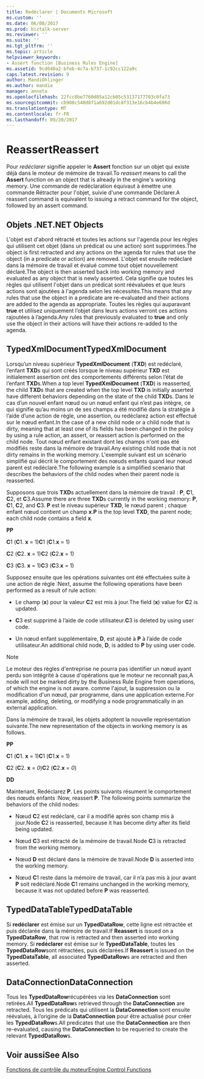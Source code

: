 ```yaml
---
title: Redéclarer | Documents Microsoft
ms.custom: ''
ms.date: 06/08/2017
ms.prod: biztalk-server
ms.reviewer: ''
ms.suite: ''
ms.tgt_pltfrm: ''
ms.topic: article
helpviewer_keywords:
- Assert function [Business Rules Engine]
ms.assetid: 9cd640a2-bfeb-4c7a-b737-1c92cc122a9c
caps.latest.revision: 9
author: MandiOhlinger
ms.author: mandia
manager: anneta
ms.openlocfilehash: 22fcc8be7760d85a12cb05c53137177703c0fa73
ms.sourcegitcommit: cb908c540d8f1a692d01dc8f313e16cb4b4e696d
ms.translationtype: MT
ms.contentlocale: fr-FR
ms.lasthandoff: 09/20/2017
---
```

# <a name="reassert"></a><span data-ttu-id="46f39-102">Reassert</span><span class="sxs-lookup"><span data-stu-id="46f39-102">Reassert</span></span>
<span data-ttu-id="46f39-103">Pour *redéclarer* signifie appeler le **Assert** fonction sur un objet qui existe déjà dans le moteur de mémoire de travail.</span><span class="sxs-lookup"><span data-stu-id="46f39-103">To *reassert* means to call the **Assert** function on an object that is already in the engine's working memory.</span></span> <span data-ttu-id="46f39-104">Une commande de redéclaration équivaut à émettre une commande Rétracter pour l'objet, suivie d'une commande Déclarer.</span><span class="sxs-lookup"><span data-stu-id="46f39-104">A reassert command is equivalent to issuing a retract command for the object, followed by an assert command.</span></span>  
  
## <a name="net-objects"></a><span data-ttu-id="46f39-105">Objets .NET</span><span class="sxs-lookup"><span data-stu-id="46f39-105">.NET Objects</span></span>  
 <span data-ttu-id="46f39-106">L'objet est d'abord rétracté et toutes les actions sur l'agenda pour les règles qui utilisent cet objet (dans un prédicat ou une action) sont supprimées.</span><span class="sxs-lookup"><span data-stu-id="46f39-106">The object is first retracted and any actions on the agenda for rules that use the object (in a predicate or action) are removed.</span></span> <span data-ttu-id="46f39-107">L'objet est ensuite redéclaré dans la mémoire de travail et évalué comme tout objet nouvellement déclaré.</span><span class="sxs-lookup"><span data-stu-id="46f39-107">The object is then asserted back into working memory and evaluated as any object that is newly asserted.</span></span> <span data-ttu-id="46f39-108">Cela signifie que toutes les règles qui utilisent l'objet dans un prédicat sont réévaluées et que leurs actions sont ajoutées à l'agenda selon les nécessités.</span><span class="sxs-lookup"><span data-stu-id="46f39-108">This means that any rules that use the object in a predicate are re-evaluated and their actions are added to the agenda as appropriate.</span></span> <span data-ttu-id="46f39-109">Toutes les règles qui auparavant **true** et utilisez uniquement l’objet dans leurs actions verront ces actions rajoutées à l’agenda.</span><span class="sxs-lookup"><span data-stu-id="46f39-109">Any rules that previously evaluated to **true** and only use the object in their actions will have their actions re-added to the agenda.</span></span>  
  
## <a name="typedxmldocument"></a><span data-ttu-id="46f39-110">TypedXmlDocument</span><span class="sxs-lookup"><span data-stu-id="46f39-110">TypedXmlDocument</span></span>  
 <span data-ttu-id="46f39-111">Lorsqu’un niveau supérieur **TypedXmlDocument** (**TXD**) est redéclaré, l’enfant **TXD**s qui sont créés lorsque le niveau supérieur **TXD** est initialement assertion ont des comportements différents selon l’état de l’enfant **TXD**s.</span><span class="sxs-lookup"><span data-stu-id="46f39-111">When a top level **TypedXmlDocument** (**TXD**) is reasserted, the child **TXD**s that are created when the top level **TXD** is initially asserted have different behaviors depending on the state of the child **TXD**s.</span></span> <span data-ttu-id="46f39-112">Dans le cas d’un nouvel enfant nœud ou un nœud enfant qui n’est pas intègre, ce qui signifie qu’au moins un de ses champs a été modifié dans la stratégie à l’aide d’une action de règle, une assertion, ou redéclarez action est effectué sur le nœud enfant.</span><span class="sxs-lookup"><span data-stu-id="46f39-112">In the case of a new child node or a child node that is dirty, meaning that at least one of its fields has been changed in the policy by using a rule action, an assert, or reassert action is performed on the child node.</span></span> <span data-ttu-id="46f39-113">Tout nœud enfant existant dont les champs n'ont pas été modifiés reste dans la mémoire de travail.</span><span class="sxs-lookup"><span data-stu-id="46f39-113">Any existing child node that is not dirty remains in the working memory.</span></span> <span data-ttu-id="46f39-114">L'exemple suivant est un scénario simplifié qui décrit le comportement des nœuds enfants quand leur nœud parent est redéclaré.</span><span class="sxs-lookup"><span data-stu-id="46f39-114">The following example is a simplified scenario that describes the behaviors of the child nodes when their parent node is reasserted.</span></span>  
  
 <span data-ttu-id="46f39-115">Supposons que trois **TXD**s actuellement dans la mémoire de travail : **P**, **C**1, **C**2, et **C**3.</span><span class="sxs-lookup"><span data-stu-id="46f39-115">Assume there are three **TXD**s currently in the working memory: **P**, **C**1, **C**2, and **C**3.</span></span> <span data-ttu-id="46f39-116">**P** est le niveau supérieur **TXD**, le nœud parent ; chaque enfant nœud contient un champ **x**.</span><span class="sxs-lookup"><span data-stu-id="46f39-116">**P** is the top level **TXD**, the parent node; each child node contains a field **x**.</span></span>  
  
 <span data-ttu-id="46f39-117">**P**</span><span class="sxs-lookup"><span data-stu-id="46f39-117">**P**</span></span>  
  
 <span data-ttu-id="46f39-118">**C**1 (**C**1. **x** = 1)</span><span class="sxs-lookup"><span data-stu-id="46f39-118">**C**1 (**C**1.**x** = 1)</span></span>  
  
 <span data-ttu-id="46f39-119">**C**2 (**C**2. **x** = 1)</span><span class="sxs-lookup"><span data-stu-id="46f39-119">**C**2 (**C**2.**x** = 1)</span></span>  
  
 <span data-ttu-id="46f39-120">**C**3 (**C**3. **x** = 1)</span><span class="sxs-lookup"><span data-stu-id="46f39-120">**C**3 (**C**3.**x** = 1)</span></span>  
  
 <span data-ttu-id="46f39-121">Supposez ensuite que les opérations suivantes ont été effectuées suite à une action de règle :</span><span class="sxs-lookup"><span data-stu-id="46f39-121">Next, assume the following operations have been performed as a result of rule action:</span></span>  
  
-   <span data-ttu-id="46f39-122">Le champ (**x**) pour la valeur **C**2 est mis à jour.</span><span class="sxs-lookup"><span data-stu-id="46f39-122">The field (**x**) value for **C**2 is updated.</span></span>  
  
-   <span data-ttu-id="46f39-123">**C**3 est supprimé à l’aide de code utilisateur.</span><span class="sxs-lookup"><span data-stu-id="46f39-123">**C**3 is deleted by using user code.</span></span>  
  
-   <span data-ttu-id="46f39-124">Un nœud enfant supplémentaire, **D**, est ajouté à **P** à l’aide de code utilisateur.</span><span class="sxs-lookup"><span data-stu-id="46f39-124">An additional child node, **D**, is added to **P** by using user code.</span></span>  
  
> [!NOTE]
>  <span data-ttu-id="46f39-125">Le moteur des règles d'entreprise ne pourra pas identifier un nœud ayant perdu son intégrité à cause d'opérations que le moteur ne reconnaît pas,</span><span class="sxs-lookup"><span data-stu-id="46f39-125">A node will not be marked dirty by the Business Rule Engine from operations, of which the engine is not aware.</span></span> <span data-ttu-id="46f39-126">comme l'ajout, la suppression ou la modification d'un nœud, par programme, dans une application externe.</span><span class="sxs-lookup"><span data-stu-id="46f39-126">For example, adding, deleting, or modifying a node programmatically in an external application.</span></span>  
  
 <span data-ttu-id="46f39-127">Dans la mémoire de travail, les objets adoptent la nouvelle représentation suivante.</span><span class="sxs-lookup"><span data-stu-id="46f39-127">The new representation of the objects in working memory is as follows.</span></span>  
  
 <span data-ttu-id="46f39-128">**P**</span><span class="sxs-lookup"><span data-stu-id="46f39-128">**P**</span></span>  
  
 <span data-ttu-id="46f39-129">**C**1 (**C**1. **x** = 1)</span><span class="sxs-lookup"><span data-stu-id="46f39-129">**C**1 (**C**1.**x** = 1)</span></span>  
  
 <span data-ttu-id="46f39-130">**C**2 (**C**2. **x** = *0*)</span><span class="sxs-lookup"><span data-stu-id="46f39-130">**C**2 (**C**2.**x** = *0*)</span></span>  
  
 <span data-ttu-id="46f39-131">**D**</span><span class="sxs-lookup"><span data-stu-id="46f39-131">**D**</span></span>  
  
 <span data-ttu-id="46f39-132">Maintenant, Redéclarez **P**. Les points suivants résument le comportement des nœuds enfants :</span><span class="sxs-lookup"><span data-stu-id="46f39-132">Now, reassert **P**. The following points summarize the behaviors of the child nodes:</span></span>  
  
-   <span data-ttu-id="46f39-133">Nœud **C**2 est redéclaré, car il a modifié après son champ mis à jour.</span><span class="sxs-lookup"><span data-stu-id="46f39-133">Node **C**2 is reasserted, because it has become dirty after its field being updated.</span></span>  
  
-   <span data-ttu-id="46f39-134">Nœud **C**3 est rétracté de la mémoire de travail.</span><span class="sxs-lookup"><span data-stu-id="46f39-134">Node **C**3 is retracted from the working memory.</span></span>  
  
-   <span data-ttu-id="46f39-135">Nœud **D** est déclaré dans la mémoire de travail.</span><span class="sxs-lookup"><span data-stu-id="46f39-135">Node **D** is asserted into the working memory.</span></span>  
  
-   <span data-ttu-id="46f39-136">Nœud **C**1 reste dans la mémoire de travail, car il n’a pas mis à jour avant **P** soit redéclaré.</span><span class="sxs-lookup"><span data-stu-id="46f39-136">Node **C**1 remains unchanged in the working memory, because it was not updated before **P** was reasserted.</span></span>  
  
## <a name="typeddatatable"></a><span data-ttu-id="46f39-137">TypedDataTable</span><span class="sxs-lookup"><span data-stu-id="46f39-137">TypedDataTable</span></span>  
 <span data-ttu-id="46f39-138">Si **redéclarer** est émise sur un **TypedDataRow**, cette ligne est rétractée et puis déclarée dans la mémoire de travail.</span><span class="sxs-lookup"><span data-stu-id="46f39-138">If **Reassert** is issued on a **TypedDataRow**, that row is retracted and then asserted into working memory.</span></span> <span data-ttu-id="46f39-139">Si **redéclarer** est émise sur le **TypedDataTable**, toutes les **TypedDataRow**sont rétractées, puis déclarées.</span><span class="sxs-lookup"><span data-stu-id="46f39-139">If **Reassert** is issued on the **TypedDataTable**, all associated **TypedDataRow**s are retracted and then asserted.</span></span>  
  
## <a name="dataconnection"></a><span data-ttu-id="46f39-140">DataConnection</span><span class="sxs-lookup"><span data-stu-id="46f39-140">DataConnection</span></span>  
 <span data-ttu-id="46f39-141">Tous les **TypedDataRow**récupérées via les **DataConnection** sont retirées.</span><span class="sxs-lookup"><span data-stu-id="46f39-141">All **TypedDataRow**s retrieved through the **DataConnection** are retracted.</span></span> <span data-ttu-id="46f39-142">Tous les prédicats qui utilisent la **DataConnection** sont ensuite réévalués, à l’origine de la **DataConnection** pour être actualisé pour créer les **TypedDataRow**s.</span><span class="sxs-lookup"><span data-stu-id="46f39-142">All predicates that use the **DataConnection** are then re-evaluated, causing the **DataConnection** to be requeried to create the relevant **TypedDataRow**s.</span></span>  
  
## <a name="see-also"></a><span data-ttu-id="46f39-143">Voir aussi</span><span class="sxs-lookup"><span data-stu-id="46f39-143">See Also</span></span>  
 [<span data-ttu-id="46f39-144">Fonctions de contrôle du moteur</span><span class="sxs-lookup"><span data-stu-id="46f39-144">Engine Control Functions</span></span>](../core/engine-control-functions.md)